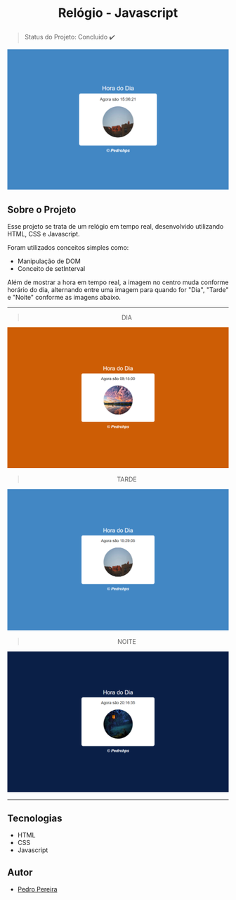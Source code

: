 # <p align="center">Relógio - Javascript</p>
> Status do Projeto: Concluido :heavy_check_mark:
<img src="https://github.com/pedrohps19/Relogio_Javascript/blob/main/prints/Tela_Principal.PNG">

<h2>Sobre o Projeto</h2>
<p>Esse projeto se trata de um relógio em tempo real, desenvolvido utilizando HTML, CSS e Javascript.</p>
<p>Foram utilizados conceitos simples como:</p>

  - Manipulação de DOM
  - Conceito de setInterval

<p align="justify">Além de mostrar a hora em tempo real, a imagem no centro muda conforme horário do dia, alternando entre uma imagem para quando for "Dia", "Tarde" e "Noite" conforme as imagens abaixo.</p>

---
> <p align="center">DIA</p>
<p align="center"><img src="https://github.com/pedrohps19/Relogio_Javascript/blob/main/prints/Tela_1.PNG" width="650px"></p>

> <p align="center">TARDE</p>
<p align="center"><img src="https://github.com/pedrohps19/Relogio_Javascript/blob/main/prints/Tela_2.PNG" width="650px"></p>

> <p align="center">NOITE</p>
<p align="center"><img src="https://github.com/pedrohps19/Relogio_Javascript/blob/main/prints/Tela_3.PNG" width="650px"></p>

---

<h2>Tecnologias</h2>

- HTML
- CSS
- Javascript
  
<h2>Autor</h2>

- [Pedro Pereira](https://github.com/pedrohps19)
